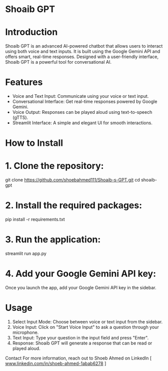 # Shoaib GPT

# Introduction
Shoaib GPT is an advanced AI-powered chatbot that allows users to interact using both voice and text inputs. It is built using the Google Gemini API and offers smart, real-time responses. Designed with a user-friendly interface, Shoaib GPT is a powerful tool for conversational AI.

# Features
- Voice and Text Input: Communicate using your voice or text input.
- Conversational Interface: Get real-time responses powered by Google Gemini.
- Voice Output: Responses can be played aloud using text-to-speech (gTTS).
- Streamlit Interface: A simple and elegant UI for smooth interactions.

# How to Install

# 1. Clone the repository:
git clone https://github.com/shoebahmed111/Shoaib-s-GPT.git
cd shoaib-gpt

# 2. Install the required packages:
pip install -r requirements.txt

# 3. Run the application:
streamlit run app.py

# 4. Add your Google Gemini API key:
Once you launch the app, add your Google Gemini API key in the sidebar.

# Usage
1. Select Input Mode: Choose between voice or text input from the sidebar.
2. Voice Input: Click on "Start Voice Input" to ask a question through your microphone.
3. Text Input: Type your question in the input field and press "Enter".
4. Response: Shoaib GPT will generate a response that can be read or played aloud.


Contact
For more information, reach out to Shoeb Ahmed on LinkedIn [ www.linkedin.com/in/shoeb-ahmed-1abab6278 ]
